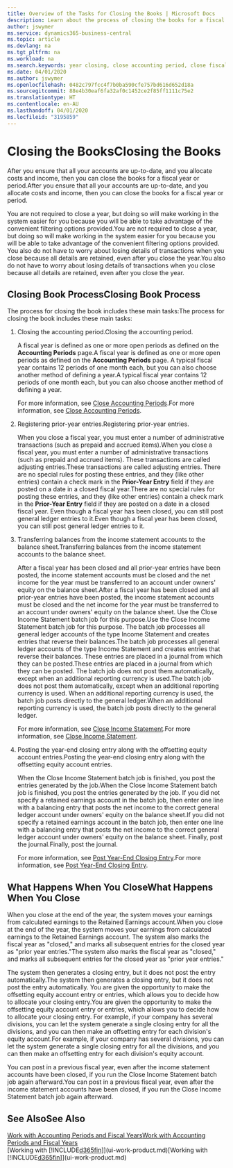 ```yaml
---
title: Overview of the Tasks for Closing the Books | Microsoft Docs
description: Learn about the process of closing the books for a fiscal year or period, and what happens after you close at the end of a year.
author: jswymer
ms.service: dynamics365-business-central
ms.topic: article
ms.devlang: na
ms.tgt_pltfrm: na
ms.workload: na
ms.search.keywords: year closing, close accounting period, close fiscal year, bank account detailed trial balance
ms.date: 04/01/2020
ms.author: jswymer
ms.openlocfilehash: 0482c797fcc4f7b0ba590cfe757bd616d652d18a
ms.sourcegitcommit: 88e4b30eaf6fa32af0c1452ce2f85ff1111c75e2
ms.translationtype: HT
ms.contentlocale: en-AU
ms.lasthandoff: 04/01/2020
ms.locfileid: "3195859"
---
```

# <a name="closing-the-books"></a><span data-ttu-id="046b6-103">Closing the Books</span><span class="sxs-lookup"><span data-stu-id="046b6-103">Closing the Books</span></span>
<span data-ttu-id="046b6-104">After you ensure that all your accounts are up-to-date, and you allocate costs and income, then you can close the books for a fiscal year or period.</span><span class="sxs-lookup"><span data-stu-id="046b6-104">After you ensure that all your accounts are up-to-date, and you allocate costs and income, then you can close the books for a fiscal year or period.</span></span>

<span data-ttu-id="046b6-105">You are not required to close a year, but doing so will make working in the system easier for you because you will be able to take advantage of the convenient filtering options provided.</span><span class="sxs-lookup"><span data-stu-id="046b6-105">You are not required to close a year, but doing so will make working in the system easier for you because you will be able to take advantage of the convenient filtering options provided.</span></span> <span data-ttu-id="046b6-106">You also do not have to worry about losing details of transactions when you close because all details are retained, even after you close the year.</span><span class="sxs-lookup"><span data-stu-id="046b6-106">You also do not have to worry about losing details of transactions when you close because all details are retained, even after you close the year.</span></span>

## <a name="closing-book-process"></a><span data-ttu-id="046b6-107">Closing Book Process</span><span class="sxs-lookup"><span data-stu-id="046b6-107">Closing Book Process</span></span>
<span data-ttu-id="046b6-108">The process for closing the book includes these main tasks:</span><span class="sxs-lookup"><span data-stu-id="046b6-108">The process for closing the book includes these main tasks:</span></span>

1. <span data-ttu-id="046b6-109">Closing the accounting period.</span><span class="sxs-lookup"><span data-stu-id="046b6-109">Closing the accounting period.</span></span>

    <span data-ttu-id="046b6-110">A fiscal year is defined as one or more open periods as defined on the **Accounting Periods** page.</span><span class="sxs-lookup"><span data-stu-id="046b6-110">A fiscal year is defined as one or more open periods as defined on the **Accounting Periods** page.</span></span> <span data-ttu-id="046b6-111">A typical fiscal year contains 12 periods of one month each, but you can also choose another method of defining a year.</span><span class="sxs-lookup"><span data-stu-id="046b6-111">A typical fiscal year contains 12 periods of one month each, but you can also choose another method of defining a year.</span></span>

    <span data-ttu-id="046b6-112">For more information, see [Close Accounting Periods](year-close-account-periods.md).</span><span class="sxs-lookup"><span data-stu-id="046b6-112">For more information, see [Close Accounting Periods](year-close-account-periods.md).</span></span>
2. <span data-ttu-id="046b6-113">Registering prior-year entries.</span><span class="sxs-lookup"><span data-stu-id="046b6-113">Registering prior-year entries.</span></span>

    <span data-ttu-id="046b6-114">When you close a fiscal year, you must enter a number of administrative transactions (such as prepaid and accrued items).</span><span class="sxs-lookup"><span data-stu-id="046b6-114">When you close a fiscal year, you must enter a number of administrative transactions (such as prepaid and accrued items).</span></span> <span data-ttu-id="046b6-115">These transactions are called adjusting entries.</span><span class="sxs-lookup"><span data-stu-id="046b6-115">These transactions are called adjusting entries.</span></span> <span data-ttu-id="046b6-116">There are no special rules for posting these entries, and they (like other entries) contain a check mark in the **Prior-Year Entry** field if they are posted on a date in a closed fiscal year.</span><span class="sxs-lookup"><span data-stu-id="046b6-116">There are no special rules for posting these entries, and they (like other entries) contain a check mark in the **Prior-Year Entry** field if they are posted on a date in a closed fiscal year.</span></span> <span data-ttu-id="046b6-117">Even though a fiscal year has been closed, you can still post general ledger entries to it.</span><span class="sxs-lookup"><span data-stu-id="046b6-117">Even though a fiscal year has been closed, you can still post general ledger entries to it.</span></span>
3. <span data-ttu-id="046b6-118">Transferring balances from the income statement accounts to the balance sheet.</span><span class="sxs-lookup"><span data-stu-id="046b6-118">Transferring balances from the income statement accounts to the balance sheet.</span></span>

    <span data-ttu-id="046b6-119">After a fiscal year has been closed and all prior-year entries have been posted, the income statement accounts must be closed and the net income for the year must be transferred to an account under owners' equity on the balance sheet.</span><span class="sxs-lookup"><span data-stu-id="046b6-119">After a fiscal year has been closed and all prior-year entries have been posted, the income statement accounts must be closed and the net income for the year must be transferred to an account under owners' equity on the balance sheet.</span></span> <span data-ttu-id="046b6-120">Use the Close Income Statement batch job for this purpose.</span><span class="sxs-lookup"><span data-stu-id="046b6-120">Use the Close Income Statement batch job for this purpose.</span></span> <span data-ttu-id="046b6-121">The batch job processes all general ledger accounts of the type Income Statement and creates entries that reverse their balances.</span><span class="sxs-lookup"><span data-stu-id="046b6-121">The batch job processes all general ledger accounts of the type Income Statement and creates entries that reverse their balances.</span></span> <span data-ttu-id="046b6-122">These entries are placed in a journal from which they can be posted.</span><span class="sxs-lookup"><span data-stu-id="046b6-122">These entries are placed in a journal from which they can be posted.</span></span> <span data-ttu-id="046b6-123">The batch job does not post them automatically, except when an additional reporting currency is used.</span><span class="sxs-lookup"><span data-stu-id="046b6-123">The batch job does not post them automatically, except when an additional reporting currency is used.</span></span> <span data-ttu-id="046b6-124">When an additional reporting currency is used, the batch job posts directly to the general ledger.</span><span class="sxs-lookup"><span data-stu-id="046b6-124">When an additional reporting currency is used, the batch job posts directly to the general ledger.</span></span>

    <span data-ttu-id="046b6-125">For more information, see [Close Income Statement](year-close-income-statement.md).</span><span class="sxs-lookup"><span data-stu-id="046b6-125">For more information, see [Close Income Statement](year-close-income-statement.md).</span></span>
4. <span data-ttu-id="046b6-126">Posting the year-end closing entry along with the offsetting equity account entries.</span><span class="sxs-lookup"><span data-stu-id="046b6-126">Posting the year-end closing entry along with the offsetting equity account entries.</span></span>

    <span data-ttu-id="046b6-127">When the Close Income Statement batch job is finished, you post the entries generated by the job.</span><span class="sxs-lookup"><span data-stu-id="046b6-127">When the Close Income Statement batch job is finished, you post the entries generated by the job.</span></span> <span data-ttu-id="046b6-128">If you did not specify a retained earnings account in the batch job, then enter one line with a balancing entry that posts the net income to the correct general ledger account under owners' equity on the balance sheet.</span><span class="sxs-lookup"><span data-stu-id="046b6-128">If you did not specify a retained earnings account in the batch job, then enter one line with a balancing entry that posts the net income to the correct general ledger account under owners' equity on the balance sheet.</span></span> <span data-ttu-id="046b6-129">Finally, post the journal.</span><span class="sxs-lookup"><span data-stu-id="046b6-129">Finally, post the journal.</span></span>

    <span data-ttu-id="046b6-130">For more information, see [Post Year-End Closing Entry](year-how-post-year-end-close-entry.md).</span><span class="sxs-lookup"><span data-stu-id="046b6-130">For more information, see [Post Year-End Closing Entry](year-how-post-year-end-close-entry.md).</span></span>

## <a name="what-happens-when-you-close"></a><span data-ttu-id="046b6-131">What Happens When You Close</span><span class="sxs-lookup"><span data-stu-id="046b6-131">What Happens When You Close</span></span>
<span data-ttu-id="046b6-132">When you close at the end of the year, the system moves your earnings from calculated earnings to the Retained Earnings account.</span><span class="sxs-lookup"><span data-stu-id="046b6-132">When you close at the end of the year, the system moves your earnings from calculated earnings to the Retained Earnings account.</span></span> <span data-ttu-id="046b6-133">The system also marks the fiscal year as "closed," and marks all subsequent entries for the closed year as "prior year entries."</span><span class="sxs-lookup"><span data-stu-id="046b6-133">The system also marks the fiscal year as "closed," and marks all subsequent entries for the closed year as "prior year entries."</span></span>

<span data-ttu-id="046b6-134">The system then generates a closing entry, but it does not post the entry automatically.</span><span class="sxs-lookup"><span data-stu-id="046b6-134">The system then generates a closing entry, but it does not post the entry automatically.</span></span> <span data-ttu-id="046b6-135">You are given the opportunity to make the offsetting equity account entry or entries, which allows you to decide how to allocate your closing entry.</span><span class="sxs-lookup"><span data-stu-id="046b6-135">You are given the opportunity to make the offsetting equity account entry or entries, which allows you to decide how to allocate your closing entry.</span></span> <span data-ttu-id="046b6-136">For example, if your company has several divisions, you can let the system generate a single closing entry for all the divisions, and you can then make an offsetting entry for each division's equity account.</span><span class="sxs-lookup"><span data-stu-id="046b6-136">For example, if your company has several divisions, you can let the system generate a single closing entry for all the divisions, and you can then make an offsetting entry for each division's equity account.</span></span>

<span data-ttu-id="046b6-137">You can post in a previous fiscal year, even after the income statement accounts have been closed, if you run the Close Income Statement batch job again afterward.</span><span class="sxs-lookup"><span data-stu-id="046b6-137">You can post in a previous fiscal year, even after the income statement accounts have been closed, if you run the Close Income Statement batch job again afterward.</span></span>

## <a name="see-also"></a><span data-ttu-id="046b6-138">See Also</span><span class="sxs-lookup"><span data-stu-id="046b6-138">See Also</span></span>

[<span data-ttu-id="046b6-139">Work with Accounting Periods and Fiscal Years</span><span class="sxs-lookup"><span data-stu-id="046b6-139">Work with Accounting Periods and Fiscal Years</span></span>](finance-accounting-periods-and-fiscal-years.md)  
<span data-ttu-id="046b6-140">[Working with [!INCLUDE[d365fin](includes/d365fin_md.md)]](ui-work-product.md)</span><span class="sxs-lookup"><span data-stu-id="046b6-140">[Working with [!INCLUDE[d365fin](includes/d365fin_md.md)]](ui-work-product.md)</span></span>
